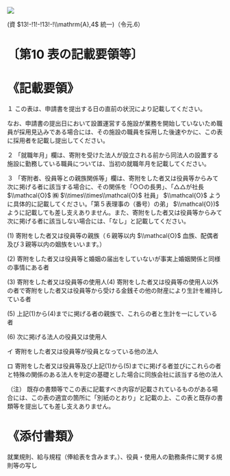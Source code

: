 ![](https://www.nta.go.jp/tmp/1c1fe14f-1223-4df1-af69-252bbc48a65b/images/8c8f44144b0a7ddbc53256b1e330b4b925fce8ab636cb6cc31ca2c6c5f80018f.jpg)

(資 $13!-!1!-!13!-!\\mathrm{A},4$ 統一)（令元.6）

# 〔第10 表の記載要領等〕

# 《記載要領》

１ この表は、申請書を提出する日の直前の状況により記載してください。

なお、申請書の提出日において設置運営する施設が業務を開始していないため職員が採用見込みである場合には、その施設の職員を採用した後速やかに、この表に採用者を記載し提出してください。

２ 「就職年月」欄は、寄附を受けた法人が設立される前から同法人の設置する施設に勤務している職員については、当初の就職年月を記載してください。

３ 「寄附者、役員等との親族関係等」欄は、寄附をした者又は役員等からみて次に掲げる者に該当する場合に、その関係を「○○の長男」、「△△が社長 $\\mathcal{O}$ ㈱ $\\times\\times\\mathcal{O}$ 社員」 $\\mathcal{O}$ ように具体的に記載してください。「第５表理事の（番号）の弟」 $\\mathcal{O})$ ように記載しても差し支えありません。また、寄附をした者又は役員等からみて次に掲げる者に該当しない場合には、「なし」と記載してください。

(1) 寄附をした者又は役員等の親族（６親等以内 $\\mathcal{O}$ 血族、配偶者及び３親等以内の姻族をいいます。）

(2) 寄附をした者又は役員等と婚姻の届出をしていないが事実上婚姻関係と同様の事情にある者

(3) 寄附をした者又は役員等の使用人(4) 寄附をした者又は役員等の使用人以外の者で寄附をした者又は役員等から受ける金銭その他の財産により生計を維持している者

(5) 上記(1)から(4)までに掲げる者の親族で、これらの者と生計を一にしている者

(6) 次に掲げる法人の役員又は使用人

イ 寄附をした者又は役員等が役員となっている他の法人

ロ 寄附をした者又は役員等及び上記(1)から(5)までに掲げる者並びにこれらの者と特殊の関係のある法人を判定の基礎とした場合に同族会社に該当する他の法人

（注） 既存の書類等でこの表に記載すべき内容が記載されているものがある場合には、この表の適宜の箇所に「別紙のとおり」と記載の上、この表と既存の書類等を提出しても差し支えありません。

# 《添付書類》

就業規則、給与規程（俸給表を含みます。）、役員・使用人の勤務条件に関する規則等の写し